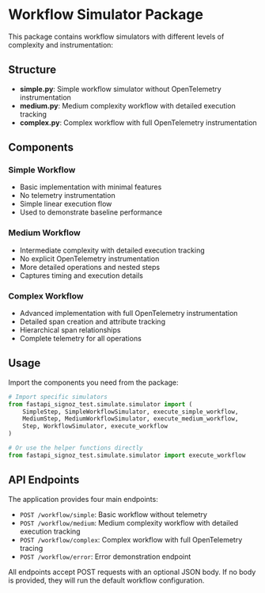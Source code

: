 # Workflow Simulator Package

This package contains workflow simulators with different levels of complexity and instrumentation:

## Structure

- **simple.py**: Simple workflow simulator without OpenTelemetry instrumentation
- **medium.py**: Medium complexity workflow with detailed execution tracking
- **complex.py**: Complex workflow with full OpenTelemetry instrumentation

## Components

### Simple Workflow

- Basic implementation with minimal features
- No telemetry instrumentation
- Simple linear execution flow
- Used to demonstrate baseline performance

### Medium Workflow

- Intermediate complexity with detailed execution tracking
- No explicit OpenTelemetry instrumentation
- More detailed operations and nested steps
- Captures timing and execution details

### Complex Workflow

- Advanced implementation with full OpenTelemetry instrumentation
- Detailed span creation and attribute tracking
- Hierarchical span relationships
- Complete telemetry for all operations

## Usage

Import the components you need from the package:

```python
# Import specific simulators
from fastapi_signoz_test.simulate.simulator import (
    SimpleStep, SimpleWorkflowSimulator, execute_simple_workflow,
    MediumStep, MediumWorkflowSimulator, execute_medium_workflow,
    Step, WorkflowSimulator, execute_workflow
)

# Or use the helper functions directly
from fastapi_signoz_test.simulate.simulator import execute_workflow
```

## API Endpoints

The application provides four main endpoints:

- `POST /workflow/simple`: Basic workflow without telemetry
- `POST /workflow/medium`: Medium complexity workflow with detailed execution tracking
- `POST /workflow/complex`: Complex workflow with full OpenTelemetry tracing
- `POST /workflow/error`: Error demonstration endpoint

All endpoints accept POST requests with an optional JSON body. If no body is provided, they will run the default workflow configuration. 